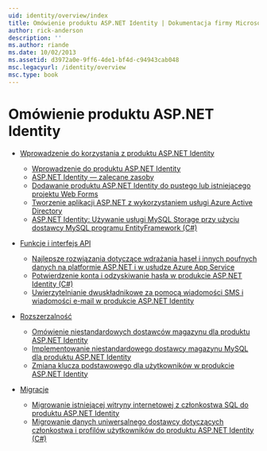 ```yaml
---
uid: identity/overview/index
title: Omówienie produktu ASP.NET Identity | Dokumentacja firmy Microsoft
author: rick-anderson
description: ''
ms.author: riande
ms.date: 10/02/2013
ms.assetid: d3972a0e-9ff6-4de1-bf4d-c94943cab048
msc.legacyurl: /identity/overview
msc.type: book
---
```

<a name="aspnet-identity-overview"></a>Omówienie produktu ASP.NET Identity
====================
- [Wprowadzenie do korzystania z produktu ASP.NET Identity](getting-started/index.md)

    - [Wprowadzenie do produktu ASP.NET Identity](getting-started/introduction-to-aspnet-identity.md)
    - [ASP.NET Identity — zalecane zasoby](getting-started/aspnet-identity-recommended-resources.md)
    - [Dodawanie produktu ASP.NET Identity do pustego lub istniejącego projektu Web Forms](getting-started/adding-aspnet-identity-to-an-empty-or-existing-web-forms-project.md)
    - [Tworzenie aplikacji ASP.NET z wykorzystaniem usługi Azure Active Directory](getting-started/developing-aspnet-apps-with-windows-azure-active-directory.md)
    - [ASP.NET Identity: Używanie usługi MySQL Storage przy użyciu dostawcy MySQL programu EntityFramework (C#)](getting-started/aspnet-identity-using-mysql-storage-with-an-entityframework-mysql-provider.md)
- [Funkcje i interfejs API](features-api/index.md)

    - [Najlepsze rozwiązania dotyczące wdrażania haseł i innych poufnych danych na platformie ASP.NET i w usłudze Azure App Service](features-api/best-practices-for-deploying-passwords-and-other-sensitive-data-to-aspnet-and-azure.md)
    - [Potwierdzenie konta i odzyskiwanie hasła w produkcie ASP.NET Identity (C#)](features-api/account-confirmation-and-password-recovery-with-aspnet-identity.md)
    - [Uwierzytelnianie dwuskładnikowe za pomocą wiadomości SMS i wiadomości e-mail w produkcie ASP.NET Identity](features-api/two-factor-authentication-using-sms-and-email-with-aspnet-identity.md)
- [Rozszerzalność](extensibility/index.md)

    - [Omówienie niestandardowych dostawców magazynu dla produktu ASP.NET Identity](extensibility/overview-of-custom-storage-providers-for-aspnet-identity.md)
    - [Implementowanie niestandardowego dostawcy magazynu MySQL dla produktu ASP.NET Identity](extensibility/implementing-a-custom-mysql-aspnet-identity-storage-provider.md)
    - [Zmiana klucza podstawowego dla użytkowników w produkcie ASP.NET Identity](extensibility/change-primary-key-for-users-in-aspnet-identity.md)
- [Migracje](migrations/index.md)

    - [Migrowanie istniejącej witryny internetowej z członkostwa SQL do produktu ASP.NET Identity](migrations/migrating-an-existing-website-from-sql-membership-to-aspnet-identity.md)
    - [Migrowanie danych uniwersalnego dostawcy dotyczących członkostwa i profilów użytkowników do produktu ASP.NET Identity (C#)](migrations/migrating-universal-provider-data-for-membership-and-user-profiles-to-aspnet-identity.md)
